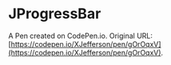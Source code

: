 # JProgressBar

A Pen created on CodePen.io. Original URL: [https://codepen.io/XJefferson/pen/gOrOqxV](https://codepen.io/XJefferson/pen/gOrOqxV).


